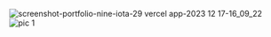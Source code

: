 ![screenshot-portfolio-nine-iota-29 vercel app-2023 12 17-16_09_22](https://github.com/iamankit555/portfolio/assets/55355863/b12fbc9d-f699-411c-bb26-f77e4dd6698b)
![pic 1](https://github.com/iamankit555/portfolio/assets/55355863/f6cd9997-ae3f-4e84-bdd3-69bfccb493fc)

